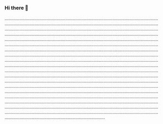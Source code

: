 ### Hi there 👋

.....................................................................................................................................................................................................................................................................................................................................................................................................................................................................................................................................................................................................................................................................................................................................................................................................................................................................................................................................................................................................................................................................................................................................................................................................................................................................................................................................................................................................................................................................................................................................................................................................................................................................................................................................................................................................................................................................................................................................................................................................................................................................................................................................................................................................................................................................................................................................................................................................................................................................................................................................